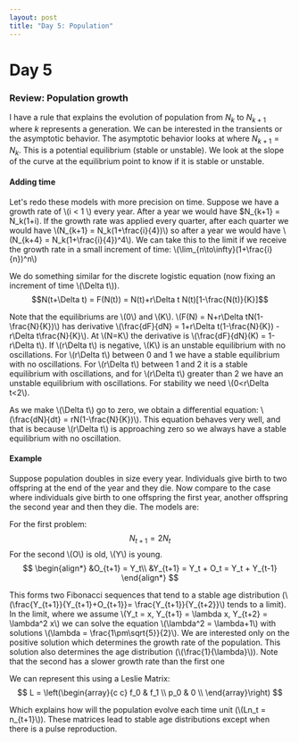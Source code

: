 ```yaml
---
layout: post
title: "Day 5: Population"
---
```

<script src="https://cdn.mathjax.org/mathjax/latest/MathJax.js?config=TeX-AMS-MML_HTMLorMML" type="text/javascript"></script>

# Day 5
### Review: Population growth

I have a rule that explains the evolution of population from $N_k$ to $N_{k+1}$ where $k$ represents a generation. We can be interested in the transients or the asymptotic behavior. The asymptotic behavior looks at where $N_{k+1} = N_k$. This is a potential equilibrium (stable or unstable). We look at the slope of the curve at the equilibrium point to know if it is stable or unstable.

#### Adding time

Let's redo these models with more precision on time. Suppose we have a growth rate of \\(i < 1 \\) every year. After a year we would have $N_{k+1} = N_k(1+i). If the growth rate was applied every quarter, after each quarter we would have \\(N_{k+1} = N_k(1+\frac{i}{4})\\) so after a year we would have \\(N_{k+4} = N_k(1+\frac{i}{4})^4\\). We can take this to the limit if we receive the growth rate in a small increment of time: \\(\lim_{n\to\infty}(1+\frac{i}{n})^n\\)

We do something similar for the discrete logistic equation (now fixing an increment of time \\(\Delta t\\)).
$$N(t+\Delta t) = F(N(t)) = N(t)+r\Delta t N(t)[1-\frac{N(t)}{K}]$$

Note that the equilibriums are \\(0\\) and \\(K\\). \\(F(N) = N+r\Delta tN(1-\frac{N}{K})\\) has derivative \\(\frac{dF}{dN} = 1+r\Delta t(1-\frac{N}{K}) - r\Delta t\frac{N}{K}\\). At \\(N=K\\) the derivative is \\(\frac{dF}{dN}(K) = 1-r\Delta t\\). If \\(r\Delta t\\) is negative, \\(K\\) is an unstable equilibrium with no oscillations. For \\(r\Delta t\\) between 0 and 1 we have a stable equilibrium with no oscillations. For \\(r\Delta t\\) between 1 and 2 it is a stable equilibrium with oscillations, and for \\(r\Delta t\\) greater than 2 we have an unstable equilibrium with oscillations. For stability we need \\(0<r\Delta t<2\\).

As we make \\(\Delta t\\) go to zero, we obtain a differential equation: \\(\frac{dN}{dt} = rN(1-\frac{N}{K})\\). This equation behaves very well, and that is because \\(r\Delta t\\) is approaching zero so we always have a stable equilibrium with no oscillation.

#### Example

Suppose population doubles in size every year. Individuals give birth to two offspring at the end of the year and they die. Now compare to the case where individuals give birth to one offspring the first year, another offspring the second year and then they die. The models are:

For the first problem:
$$ N_{t+1} = 2 N_t $$
For the second \\(O\\) is old, \\(Y\\) is young.
$$
\begin{align*}
  &O_{t+1} = Y_t\\
  &Y_{t+1} = Y_t + O_t = Y_t + Y_{t-1}
\end{align*}
$$

This forms two Fibonacci sequences that tend to a stable age distribution (\\(\frac{Y_{t+1}}{Y_{t+1}+O_{t+1}}= \frac{Y_{t+1}}{Y_{t+2}}\\) tends to a limit). In the limit, where we assume \\(Y_t = x, Y_{t+1} = \lambda x, Y_{t+2} = \lambda^2 x\\) we can solve the equation \\(\lambda^2 = \lambda+1\\) with solutions \\(\lambda = \frac{1\pm\sqrt{5}}{2}\\). We are interested only on the positive solution which determines the growth rate of the population. This solution also determines the age distribution (\\(\frac{1}{\lambda}\\)). Note that the second has a slower growth rate than the first one

We can represent this using a Leslie Matrix:
$$
L = \left(\begin{array}{c c}
f_0 & f_1 \\
p_0 & 0 \\
\end{array}\right)
$$

Which explains how will the population evolve each time unit (\\(Ln_t = n_{t+1}\\)). These matrices lead to stable age distributions except when there is a pulse reproduction.
